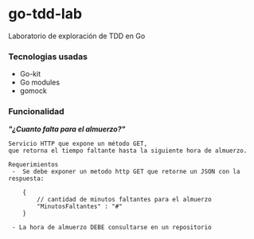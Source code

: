# go-tdd-lab

Laboratorio de exploración de TDD en Go

### Tecnologias usadas

- Go-kit
- Go modules
- gomock


### Funcionalidad

***"¿Cuanto falta para el almuerzo?"***

```
Servicio HTTP que expone un método GET,
que retorna el tiempo faltante hasta la siguiente hora de almuerzo.

Requerimientos
 -  Se debe exponer un metodo http GET que retorne un JSON con la respuesta:

    {
        // cantidad de minutos faltantes para el almuerzo                    
        "MinutosFaltantes" : "#" 
    }

 - La hora de almuerzo DEBE consultarse en un repositorio
 
```